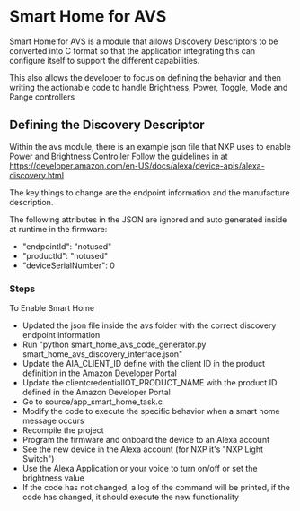 # Smart Home for AVS

Smart Home for AVS is a module that allows Discovery Descriptors to be converted into C format so that
the application integrating this can configure itself to support the different capabilities.

This also allows the developer to focus on defining the behavior and then writing the actionable code to handle
Brightness, Power, Toggle, Mode and Range controllers

## Defining the Discovery Descriptor

Within the avs module, there is an example json file that NXP uses to enable Power and Brightness Controller
Follow the guidelines in at https://developer.amazon.com/en-US/docs/alexa/device-apis/alexa-discovery.html

The key things to change are the endpoint information and the manufacture description.

The following attributes in the JSON are ignored and auto generated inside at runtime in the firmware:
- "endpointId": "notused"
- "productId": "notused"
- "deviceSerialNumber": 0


### Steps

To Enable Smart Home
- Updated the json file inside the avs folder with the correct discovery endpoint information
- Run "python smart_home_avs_code_generator.py smart_home_avs_discovery_interface.json"
- Update the AIA_CLIENT_ID define with the client ID in the product definition in the Amazon Developer Portal
- Update the clientcredentialIOT_PRODUCT_NAME with the product ID defined in the Amazon Developer Portal
- Go to source/app_smart_home_task.c
- Modify the code to execute the specific behavior when a smart home message occurs
- Recompile the project
- Program the firmware and onboard the device to an Alexa account
- See the new device in the Alexa account (for NXP it's "NXP Light Switch")
- Use the Alexa Application or your voice to turn on/off or set the brightness value
- If the code has not changed, a log of the command will be printed, if the code has changed, it should execute the new functionality